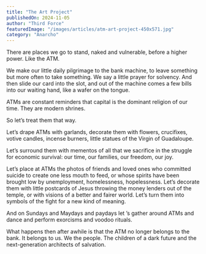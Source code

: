 ```yaml
---
title: "The Art Project"
publishedOn: 2024-11-05
author: "Third Force"
featuredImage: "/images/articles/atm-art-project-450x571.jpg"
category: "Anarcho"
---
```


There are places we go to stand, naked and vulnerable, before a higher power. Like the ATM.

We make our little daily pilgrimage to the bank machine, to leave something but more often to take something. We say a little prayer for solvency. And then slide our card into the slot, and out of the machine comes a few bills into our waiting hand, like a wafer on the tongue.

ATMs are constant reminders that capital is the dominant religion of our time. They are modern shrines.

So let’s treat them that way.

Let’s drape ATMs with garlands, decorate them with flowers, crucifixes, votive candles, incense burners, little statues of the Virgin of Guadaloupe.

Let’s surround them with mementos of all that we sacrifice in the struggle for economic survival: our time, our families, our freedom, our joy.

Let’s place at ATMs the photos of friends and loved ones who committed suicide to create one less mouth to feed, or whose spirits have been brought low by unemployment, homelessness, hopelessness. Let’s decorate them with little postcards of Jesus throwing the money lenders out of the temple, or with visions of a better and fairer world. Let’s turn them into symbols of the fight for a new kind of meaning.

And on Sundays and Maydays and paydays let ’s gather around ATMs and dance and perform exorcisms and voodoo rituals.

What happens then after awhile is that the ATM no longer belongs to the bank. It belongs to us. We the people. The children of a dark future and the next-generation architects of salvation.

‍

